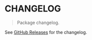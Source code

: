 # CHANGELOG

> Package changelog.

See [GitHub Releases](https://github.com/stdlib-js/stats-base-dists-poisson-mgf/releases) for the changelog.